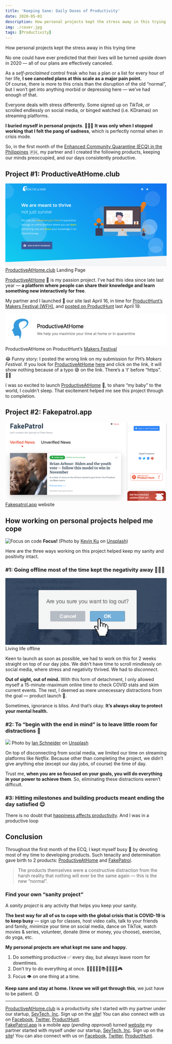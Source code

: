 ```yaml
---
title: 'Keeping Sane: Daily Doses of Productivity'
date: 2020-05-01
description: How personal projects kept the stress away in this trying time, surviving the first few weeks of ECQ.
img: ./cover.jpg
tags: [Productivity]
---
```


<span class="subtitle">How personal projects kept the stress away in this trying time</span>

No one could have ever predicted that their lives will be turned upside down in
2020 — all of our plans are effectively canceled.

As a _self-proclaimed_ control freak who has a plan or a list for every hour of
her life, **I see canceled plans at this scale as a major pain point.** <br> Of
course, there is more to this crisis than the disruption of the old “normal”,
but I won’t get into anything morbid or depressing here — we’ve had enough of
that.

Everyone deals with stress differently. Some signed up on _TikTok_, or scrolled
endlessly on social media, or binged watched (i.e. KDramas) on streaming
platforms.

**I buried myself in personal projects**. 👩🏻‍💻 **It was only when I stopped
working that I felt the pang of sadness**, which is perfectly normal when in
crisis mode.

So, in the first month of the [Enhanced Community Quarantine (ECQ) in the
Philippines](https://en.wikipedia.org/wiki/2020_Luzon_enhanced_community_quarantine)
🇵🇭, my partner and I created the following products, keeping our minds
preoccupied, and our days consistently productive.

## Project #1: ProductiveAtHome.club

![ProductiveAtHome Landing Page](./pahc-landing.png)
<span class="figcaption_hack">[ProductiveAtHome.club](http://productiveathome.club) Landing Page</span>

[ProductiveAtHome](http://productiveathome.club) 🧠 is my passion project. I’ve
had this idea since late last year — **a platform where people can share their
knowledge and learn something new interactively for free**.

My partner and I launched 🚀 our site last April 16, in time for [ProductHunt’s
Makers Festival (WFH)](https://www.producthunt.com/makers-festival/wfh), and
[posted on ProductHunt](https://www.producthunt.com/posts/productive-at-home)
last April 19.

![ProductiveAtHome on ProductHunt](./pahc-ph.png)
<span class="figcaption_hack">ProductiveAtHome on ProductHunt’s [Makers
Festival](https://www.producthunt.com/makers-festival/wfh/voting)</span>

😂 Funny story: I posted the wrong link on my submission for PH’s _Makers
Festival_. If you look for [ProductiveAtHome](http://productiveathome.club)
[here](https://www.producthunt.com/makers-festival/wfh/voting) and click on the
link, it will show nothing because of a typo 😅 on the link. There’s a ‘_t_’
before “https”. 🤦‍♀️

I was so excited to launch [ProductiveAtHome](http://productiveathome.club) 🧠,
to share “my baby” to the world, I couldn’t sleep. That excitement helped me see
this project through to completion.

## Project #2: Fakepatrol.app

![Fake Patrol Website](./fake-patrol-landing.png)
<span class="figcaption_hack">[Fakepatrol.app](http://fakepatrol.app) website</span>

## How working on personal projects helped me cope

![Focus on code](https://images.unsplash.com/photo-1504639725590-34d0984388bd?ixlib=rb-1.2.1&ixid=eyJhcHBfaWQiOjEyMDd9&auto=format&fit=crop&w=2534&q=80)
<span class="figcaption_hack">**Focus!** (Photo by [Kevin Ku](https://unsplash.com/@ikukevk) on
[Unsplash](https://unsplash.com))</span>

Here are the three ways working on this project helped keep my sanity and
positivity intact.

### #1: Going offline most of the time kept the negativity away 💁🏻‍♀️

![Log out](./log-out.png)
<span class="figcaption_hack">Living life offline</span>

Keen to launch as soon as possible, we had to work on this for 2 weeks straight
on top of our day jobs. We didn’t have time to scroll mindlessly on social
media, where stress and negativity thrived. We had to _disconnect_.

**Out of sight, out of mind.** With this form of detachment, I only allowed
myself a 15-minute-maximum online time to check COVID stats and skim current
events. The rest, I deemed as mere unnecessary distractions from the goal —
product launch 🚀.

Sometimes, ignorance is bliss. And that’s okay. **It’s always okay to protect
your mental health.**

### #2: To “begin with the end in mind” is to leave little room for distractions 🙈

![](https://images.unsplash.com/photo-1455849318743-b2233052fcff?ixlib=rb-1.2.1&ixid=eyJhcHBfaWQiOjEyMDd9&auto=format&fit=crop&w=1650&q=80)
<span class="figcaption_hack">Photo by [Ian
Schneider](https://unsplash.com/@goian) on
[Unsplash](https://unsplash.com)</span>

On top of disconnecting from social media, we limited our time on streaming
platforms like _Netflix_. Because other than completing the project, we didn’t
give anything else (except our day jobs, of course) the time of day.

Trust me, **when you are so focused on your goals, you will do everything in
your power to achieve them**. So, eliminating these distractions weren’t
difficult.

### #3: Hitting milestones and building products meant ending the day satisfied 😌

There is no doubt that [happiness affects
productivity](https://www.knowmail.me/blog/productivity-affect-happiness/). And
I was in a productive loop

## Conclusion

Throughout the first month of the ECQ, I kept myself busy 🐝 by devoting most of
my time to developing products. Such tenacity and determination gave birth to 2
products: [ProductiveAtHome](http://productiveathome.club) and
[FakePatrol](http://fakepatrol.app).

> The products themselves were a constructive distraction from the harsh reality
> that nothing will ever be the same again — this is the new “normal”.

### Find your own “sanity project”

A _sanity project_ is any activity that helps you keep your sanity.

**The best way for all of us to cope with the global crisis that is COVID-19 is to keep busy**
— sign up for classes, host video calls, talk to your friends and
family, minimize your time on social media, dance on TikTok, watch movies &
series, volunteer, donate (time or money, you choose), exercise, do yoga, etc.

**My personal projects are what kept me sane and happy.**

1.  Do something productive ✅ every day, but always leave room for downtimes.
1.  Don’t try to do everything at once. 🏋🏻‍♂️💃🏻📚🏓🎹🎨🎸🎮
1.  Focus 👁 on one thing at a time.

**Keep sane and stay at home. I know we will get through this**, we just have to
be patient. 😊

---

<span class="afterword">[ProductiveAtHome.club](http://productiveathome.club) is a productivity site I
started with my partner under our startup, [SevTech,
Inc](http://twitter.com/sevtechinc). Sign up on the
[site](http://bit.ly/productiveathomeclub)! You can also connect with us on
[Facebook](http://fb.com/productiveathome),
[Twitter](http://twitter.com/prodathome),
[ProductHunt](https://www.producthunt.com/posts/productive-at-home).
</span> <br>
<span class="afterword">[FakePatrol.app](http://fakepatrol.app) is a mobile app (_pending approval_)
turned [website](https://fakepatrolapp.carrd.co/) my partner started with myself
under our startup, [SevTech, Inc](http://twitter.com/sevtechinc). Sign up on the
[site](http://fakepatrol.carrd.co)! You can also connect with us on
[Facebook](http://fb.com/fakepatrolapp),
[Twitter](http://twitter.com/fakepatrolapp),
[ProductHunt](https://www.producthunt.com/posts/fakepatrol).
</span>
